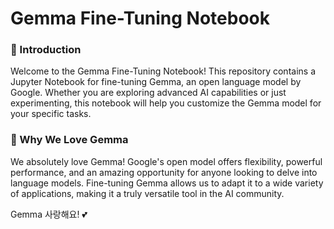 # Gemma Fine-Tuning Notebook

### 🌟 Introduction
Welcome to the Gemma Fine-Tuning Notebook! This repository contains a Jupyter Notebook for fine-tuning Gemma, an open language model by Google. Whether you are exploring advanced AI capabilities or just experimenting, this notebook will help you customize the Gemma model for your specific tasks.

### 💖 Why We Love Gemma
We absolutely love Gemma! Google's open model offers flexibility, powerful performance, and an amazing opportunity for anyone looking to delve into language models. Fine-tuning Gemma allows us to adapt it to a wide variety of applications, making it a truly versatile tool in the AI community.

Gemma 사랑해요! 💕
